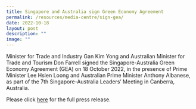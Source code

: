 ```yaml
---
title: Singapore and Australia sign Green Economy Agreement
permalink: /resources/media-centre/sign-gea/
date: 2022-10-18
layout: post
description: ""
image: ""
---
```

Minister for Trade and Industry Gan Kim Yong and Australian Minister for Trade and Tourism Don Farrell signed the Singapore-Australia Green Economy Agreement (GEA) on 18 October 2022, in the presence of Prime Minister Lee Hsien Loong and Australian Prime Minister Anthony Albanese, as part of the 7th Singapore-Australia Leaders’ Meeting in Canberra, Australia.

Please click [here](https://www.mti.gov.sg/-/media/MTI/Newsroom/Press-Releases/2022/10/MTI-MSE-Press-release-and-Factsheet-on-the-SAGEA.pdf) for the full press release.